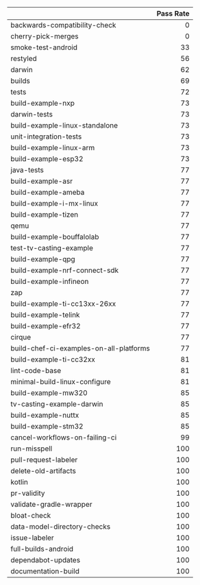|                                         |   Pass Rate |
|:----------------------------------------|------------:|
| backwards-compatibility-check           |           0 |
| cherry-pick-merges                      |           0 |
| smoke-test-android                      |          33 |
| restyled                                |          56 |
| darwin                                  |          62 |
| builds                                  |          69 |
| tests                                   |          72 |
| build-example-nxp                       |          73 |
| darwin-tests                            |          73 |
| build-example-linux-standalone          |          73 |
| unit-integration-tests                  |          73 |
| build-example-linux-arm                 |          73 |
| build-example-esp32                     |          73 |
| java-tests                              |          77 |
| build-example-asr                       |          77 |
| build-example-ameba                     |          77 |
| build-example-i-mx-linux                |          77 |
| build-example-tizen                     |          77 |
| qemu                                    |          77 |
| build-example-bouffalolab               |          77 |
| test-tv-casting-example                 |          77 |
| build-example-qpg                       |          77 |
| build-example-nrf-connect-sdk           |          77 |
| build-example-infineon                  |          77 |
| zap                                     |          77 |
| build-example-ti-cc13xx-26xx            |          77 |
| build-example-telink                    |          77 |
| build-example-efr32                     |          77 |
| cirque                                  |          77 |
| build-chef-ci-examples-on-all-platforms |          77 |
| build-example-ti-cc32xx                 |          81 |
| lint-code-base                          |          81 |
| minimal-build-linux-configure           |          81 |
| build-example-mw320                     |          85 |
| tv-casting-example-darwin               |          85 |
| build-example-nuttx                     |          85 |
| build-example-stm32                     |          85 |
| cancel-workflows-on-failing-ci          |          99 |
| run-misspell                            |         100 |
| pull-request-labeler                    |         100 |
| delete-old-artifacts                    |         100 |
| kotlin                                  |         100 |
| pr-validity                             |         100 |
| validate-gradle-wrapper                 |         100 |
| bloat-check                             |         100 |
| data-model-directory-checks             |         100 |
| issue-labeler                           |         100 |
| full-builds-android                     |         100 |
| dependabot-updates                      |         100 |
| documentation-build                     |         100 |